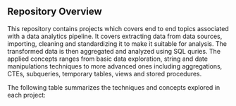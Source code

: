 ## Repository Overview

This repository contains projects which covers end to end topics associated with a data analytics pipeline. It covers extracting data from data sources, importing, cleaning and standardizing it to make it suitable for analysis. The transformed data is then aggregated and analyzed using SQL quries. The applied concepts ranges from basic data exploration, string and date manipulations techniques to more advanced ones including aggregations, CTEs, subqueries, temporary tables, views and stored procedures.

The following table summarizes the techniques and concepts explored in each project:
